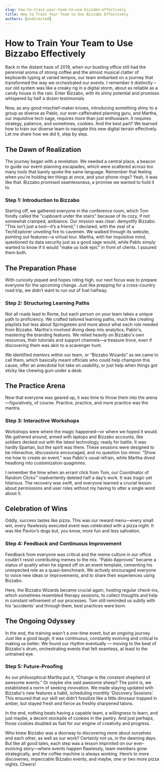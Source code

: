 ```yaml
---
slug: how-to-train-your-team-to-use-bizzabo-effectively
title: How to Train Your Team to Use Bizzabo Effectively
authors: [undirected]
---
```



# How to Train Your Team to Use Bizzabo Effectively

Back in the distant haze of 2019, when our bustling office still had the perennial aroma of strong coffee and the almost musical clatter of keyboards typing at varied tempos, our team embarked on a journey that transformed the way we orchestrated our events. I remember it distinctly – our old system was like a creaky rig in a digital storm, about as reliable as a candy house in the rain. Enter Bizzabo, with its shiny potential and promises whispered by half a dozen testimonials.

Now, as any good mischief-maker knows, introducing something shiny to a group as diverse as Pablo, our ever-caffeinated planning guru, and Martha, our inquisitive tech sage, requires more than just enthusiasm. It requires strategy, patience, and sometimes, cookies. And the best part? We learned how to train our diverse team to navigate this new digital terrain effectively. Let me share how we did it, step by step.

## The Dawn of Realization

The journey began with a revelation. We needed a central place, a beacon to guide our event-planning escapades, which were scattered across too many tools that barely spoke the same language. Remember that feeling when you're holding ten things at once, and your phone rings? Yeah, it was like that. Bizzabo promised seamlessness, a promise we wanted to hold it to.

### **Step 1: Introduction to Bizzabo**

Starting off, we gathered everyone in the conference room, which Tom fondly called the "cupboard under the stairs" because of its cozy, if not somewhat cramped, ambiance. Our mission was clear: demystify Bizzabo. “This isn’t just a tool—it’s a friend,” I declared, with the zeal of a TechExplorer unveiling fire to cavemen. We walked through its website, pointing out features—a virtual tour. Martha, with her inquisitive mind, questioned its data security just as a good sage would, while Pablo simply wanted to know if it would "make us look epic" in front of clients. I assured them both.

## The Preparation Phase

With curiosity piqued and hopes riding high, our next focus was to prepare everyone for the upcoming change. Just like prepping for a cross-country road trip, we didn’t want to run out of fuel halfway.

### **Step 2: Structuring Learning Paths**

Not all roads lead to Rome, but each person on your team takes a unique path to proficiency. We crafted tailored learning paths, much like creating playlists but less about Springsteen and more about what each role needed from Bizzabo. Martha's involved diving deep into analytics; Pablo's, mastering the branding features. We relied heavily on Bizzabo's own resources, their tutorials and support channels—a treasure trove, even if discovering them was akin to a scavenger hunt.

We identified mentors within our team, or “Bizzabo Wizards” as we came to call them, which basically meant officials who could help champion this cause, offer an anecdotal hot take on usability, or just help when things got sticky like chewing gum under a desk. 

## The Practice Arena

Now that everyone was geared up, it was time to throw them into the arena—figuratively, of course. Practice, practice, and more practice was the mantra. 

### **Step 3: Interactive Workshops**

Workshops were where the magic happened—or where we hoped it would. We gathered around, armed with laptops and Bizzabo accounts, like soldiers decked out with the latest technology, ready for battle. It was hardly Spartan, but the spirit was there. These sessions were designed to be interactive, discussions encouraged, and no question too minor. “Show me how to create an event,” was Pablo's usual refrain, while Martha dived headlong into customization quagmires.

I remember the time when an errant click from Tom, our Coordinator of Random Clicks™ inadvertently deleted half a day’s work. It was tragic yet hilarious. The recovery was swift, and everyone learned a crucial lesson about permissions and user roles without my having to utter a single word about it.

## Celebration of Wins

Oddly, success tastes like pizza. This was our reward menu—every small win, every flawlessly executed event was celebrated with a pizza night. It was like Pavlov’s dogs but, you know, more fun and less salivation.

### **Step 4: Feedback and Continuous Improvement**

Feedback from everyone was critical and the meme culture in our office couldn't resist contributing memes to the mix. “Pablo Approves” became a status of quality when he signed off on an event template, cementing his unexpected role as a quasi-benchmark. We actively encouraged everyone to voice new ideas or improvements, and to share their experiences using Bizzabo. 

Here, the Bizzabo Wizards became crucial again, hosting regular check-ins, which sometimes resembled therapy sessions, to collect thoughts and help in constant refinement of our processes. Tom still reminded us subtly with his 'accidents' and through them, best practices were born.

## The Ongoing Odyssey

In the end, the training wasn’t a one-time event, but an ongoing journey. Just like a good laugh, it was continuous, constantly evolving and critical to making us better. We found our rhythm eventually — moving to the beat of Bizzabo's drum, orchestrating events that felt seamless, at least to the untrained eye.

### **Step 5: Future-Proofing**

As our philosophical Martha put it, “Change is the constant shepherd of awesome events.” Or maybe she said awesome sheep? The point is, we established a norm of seeking innovation. We made staying updated with Bizzabo's new features a habit, scheduling monthly 'Discovery Sessions’. This ensured that our skill set didn’t fossilize like a little dinosaur trapped in amber, but stayed fresh and fierce as freshly sharpened talons.

In the end, nothing beats having a capable team, a willingness to learn, and just maybe, a decent stockpile of cookies in the pantry. And just perhaps, those cookies doubled as fuel for our engine of creativity and progress.

Who knew Bizzabo was a doorway to discovering more about ourselves and each other, as well as our work? Certainly not us, in the dawning days. But like all good tales, each step was a lesson imprinted on our ever-evolving story—where events happen flawlessly, team members grow strategically, and the coffee machine is always working. Here’s to more discoveries, impeccable Bizzabo events, and maybe, one or two more pizza nights. Cheers!